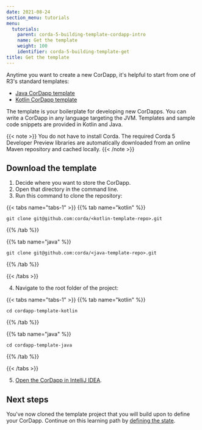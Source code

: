 ```yaml
---
date: 2021-08-24
section_menu: tutorials
menu:
  tutorials:
    parent: corda-5-building-template-cordapp-intro
    name: Get the template
    weight: 100
    identifier: corda-5-building-template-get
title: Get the template
---
```


Anytime you want to create a new CorDapp, it's helpful to start from one of R3's standard templates:

* [Java CorDapp template](XXX)
* [Kotlin CorDapp template](XXX)

The template is your boilerplate for developing new CorDapps. You can write a CorDapp in any language targeting the JVM. Templates and sample code snippets are provided in Kotlin and Java.

{{< note >}}
You do not have to install Corda. The required Corda 5 Developer Preview libraries are automatically downloaded from  an online Maven repository and cached locally.
{{< /note >}}

<!-- The details for how Corda 5 dev preview is included in the template repo need to be confirmed with Product and SMEs. -->

## Download the template

<!-- Update this section when repo details are provided.-->

1. Decide where you want to store the CorDapp.
2. Open that directory in the command line.
3. Run this command to clone the repository:

{{< tabs name="tabs-1" >}}
{{% tab name="kotlin" %}}
```
git clone git@github.com:corda/<kotlin-template-repo>.git
```
{{% /tab %}}

{{% tab name="java" %}}
```
git clone git@github.com:corda/<java-template-repo>.git
```
{{% /tab %}}

{{< /tabs >}}

4. Navigate to the root folder of the project:

{{< tabs name="tabs-1" >}}
{{% tab name="kotlin" %}}
```
cd cordapp-template-kotlin
```
{{% /tab %}}

{{% tab name="java" %}}
```
cd cordapp-template-java
```
{{% /tab %}}

{{< /tabs >}}

<!-- Update these code samples with names of repos. -->

5. [Open the CorDapp in IntelliJ IDEA](../run-demo-cordapp.md#open-the-sample-cordapp-in-intellij-idea).

## Next steps

You've now cloned the template project that you will build upon to define your CorDapp. Continue on this learning path by [defining the state](modify-state.md).
